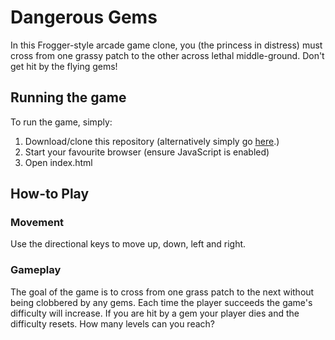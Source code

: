 # Dangerous Gems

In this Frogger-style arcade game clone, you (the princess in distress) must cross from one grassy patch to the other across lethal middle-ground. Don't get hit by the flying gems!

## Running the game

To run the game, simply:

1. Download/clone this repository (alternatively simply go [here](https://evblance.github.io/dangerous-gems/).)
2. Start your favourite browser (ensure JavaScript is enabled)
3. Open index.html

## How-to Play

### Movement

Use the directional keys to move up, down, left and right.

### Gameplay

The goal of the game is to cross from one grass patch to the next without being clobbered by any gems. Each time the player succeeds the game's difficulty will increase. If you are hit by a gem your player dies and the difficulty resets. How many levels can you reach?
